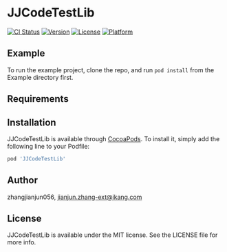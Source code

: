 # JJCodeTestLib

[![CI Status](https://img.shields.io/travis/zhangjianjun056/JJCodeTestLib.svg?style=flat)](https://travis-ci.org/zhangjianjun056/JJCodeTestLib)
[![Version](https://img.shields.io/cocoapods/v/JJCodeTestLib.svg?style=flat)](https://cocoapods.org/pods/JJCodeTestLib)
[![License](https://img.shields.io/cocoapods/l/JJCodeTestLib.svg?style=flat)](https://cocoapods.org/pods/JJCodeTestLib)
[![Platform](https://img.shields.io/cocoapods/p/JJCodeTestLib.svg?style=flat)](https://cocoapods.org/pods/JJCodeTestLib)

## Example

To run the example project, clone the repo, and run `pod install` from the Example directory first.

## Requirements

## Installation

JJCodeTestLib is available through [CocoaPods](https://cocoapods.org). To install
it, simply add the following line to your Podfile:

```ruby
pod 'JJCodeTestLib'
```

## Author

zhangjianjun056, jianjun.zhang-ext@ikang.com

## License

JJCodeTestLib is available under the MIT license. See the LICENSE file for more info.
